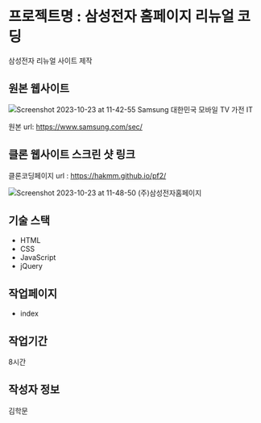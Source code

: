 # 프로젝트명 : 삼성전자 홈페이지 리뉴얼 코딩
삼성전자 리뉴얼 사이트 제작

## 원본 웹사이트
![Screenshot 2023-10-23 at 11-42-55 Samsung 대한민국 모바일 TV 가전 IT](https://github.com/hakmm/pf1/assets/142555237/8dfef830-7806-43dd-befe-56c0b3426012)

원본 url: https://www.samsung.com/sec/

## 클론 웹사이트 스크린 샷 링크
클론코딩페이지 url : https://hakmm.github.io/pf2/

![Screenshot 2023-10-23 at 11-48-50 (주)삼성전자홈페이지](https://github.com/hakmm/pf2/assets/142555237/7cca6763-449d-41ca-bc7c-f6cfb9e9637d)



## 기술 스택
- HTML
- CSS
- JavaScript
- jQuery

## 작업페이지
- index

## 작업기간
8시간

## 작성자 정보
김학문
